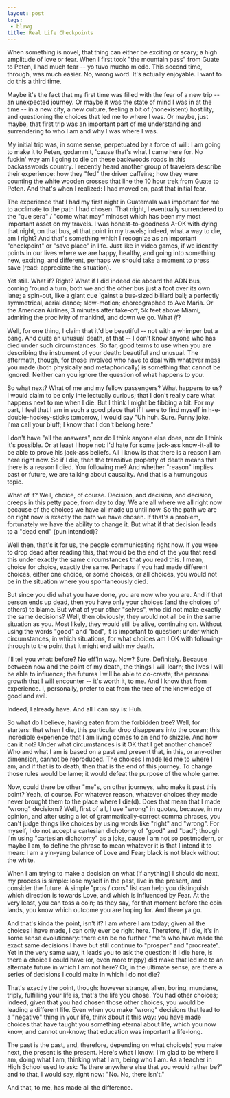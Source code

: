 ```yaml
---
layout: post
tags:
 - blawg
title: Real Life Checkpoints
---
```


When something is novel, that thing can either be exciting or scary; a high amplitude of love or fear. When I first took "the mountain pass" from Guate to Peten, I had much fear -- yo tuvo mucho miedo. This second time, through, was much easier. No, wrong word. It's actually enjoyable. I want to do this a third time.

Maybe it's the fact that my first time was filled with the fear of a new trip -- an unexpected journey. Or maybe it was the state of mind I was in at the time -- in a new city, a new culture, feeling a bit of (nonexistent) hostility, and questioning the choices that led me to where I was. Or maybe, just maybe, that first trip was an important part of me understanding and surrendering to who I am and why I was where I was.

My initial trip was, in some sense, perpetuated by a force of will: I am going to make it to Peten, godammit, 'cause that's what I came here for. No fuckin' way am I going to die on these backwoods roads in this backasswords country. I recently heard another group of travelers describe their experience: how they "fed" the driver caffeine; how they were counting the white wooden crosses that line the 10 hour trek from Guate to Peten. And that's when I realized: I had moved on, past that initial fear.

The experience that I had my first night in Guatemala was important for me to acclimate to the path I had chosen. That night, I eventually surrendered to the "que sera" / "come what may" mindset which has been my most important asset on my travels. I was honest-to-goodness A-OK with dying that night, on that bus, at that point in my travels; indeed, what a way to die, am I right? And that's something which I recognize as an important "checkpoint" or "save place" in life. Just like in video games, if we identify points in our lives where we are happy, healthy, and going into something new, exciting, and different, perhaps we should take a moment to press save (read: appreciate the situation).

Yet still. What if? Right? What if I did indeed die aboard the ADN bus, coming 'round a turn, both we and the other bus just a foot over its own lane; a spin-out, like a giant cue 'gainst a bus-sized billiard ball; a perfectly symmetrical, aerial dance; slow-motion; choreographed to Ave Maria. Or the American Airlines, 3 minutes after take-off, 5k feet above Miami, admiring the proclivity of mankind, and down we go. What *if*?

Well, for one thing, I claim that it'd be beautiful -- not with a whimper but a bang. And quite an unusual death, at that -- I don't know anyone who has died under such circumstances. So far, good terms to use when you are describing the instrument of your death: beautiful and unusual. The aftermath, though, for those involved who have to deal with whatever mess you made (both physically and metaphorically) is something that cannot be ignored. Neither can you ignore the question of what happens to *you*.

So what next? What of me and my fellow passengers? What happens to us? I would claim to be only intellectually curious; that I don't really care what happens next to me when I die. But I think I might be fibbing a bit. For my part, I feel that I am in such a good place that if I were to find myself in h-e-double-hockey-sticks tomorrow, I would say "Uh huh. Sure. Funny joke. I'ma call your bluff; I know that I don't belong here."

I don't have "all the answers", nor do I think anyone else does, nor do I think it's possible. Or at least I hope not: I'd hate for some jack-ass know-it-all to be able to prove his jack-ass beliefs. All I know is that there is a reason I am here right now. So if I die, then the transitive property of death means that there is a reason I died. You following me? And whether "reason" implies past or future, we are talking about causality. And that is a humungous topic.

What of it? Well, choice, of course. Decision, and decision, and decision, creeps in this petty pace, from day to day. We are all where we all right now because of the choices we have all made up until now. So the path we are on right now is exactly the path we have chosen. If that's a problem, fortunately we have the ability to change it. But what if that decision leads to a "dead end" (pun intended)?

Well then, that's it for us, the people communicating right now. If you were to drop dead after reading this, that would be the end of the you that read this under exactly the same circumstances that you read this. I mean, choice for choice, exactly the same. Perhaps if you had made different choices, either one choice, or some choices, or all choices, you would not be in the situation where you spontaneously died. 

But since you did what you have done, you are now who you are. And if that person ends up dead, then you have only your choices (and the choices of others) to blame. But what of your other "selves", who did not make exactly the same decisions? Well, then obviously, they would not all be in the same situation as you. Most likely, they would still be alive, continuing on. Without using the words "good" and "bad", it is important to question: under which circumstances, in which situations, for what choices am I OK with following-through to the point that it might end with my death.

I'll tell you what: before? No eff'in way. Now? Sure. Definitely. Because between now and the point of my death, the things I will learn; the lives I will be able to influence; the futures I will be able to co-create; the personal growth that I will encounter -- it's worth it, to me. And I know that from experience. I, personally, prefer to eat from the tree of the knowledge of good and evil.

Indeed, I already have. And all I can say is: Huh.

So what do I believe, having eaten from the forbidden tree? Well, for starters: that when I die, this particular drop disappears into the ocean; this incredible experience that I am living comes to an end fo shizzle. And how can it not? Under what circumstances is it OK that I get another chance? Who and what I am is based on a past and present that, in this, or any-other dimension, cannot be reproduced. The choices I made led me to where I am, and if that is to death, then that is the end of this journey. To change those rules would be lame; it would defeat the purpose of the whole game.

Now, could there be other "me"s, on other journeys, who make it past this point? Yeah, of course. For whatever reason, whatever choices they made never brought them to the place where I die(d). Does that mean that I made "wrong" decisions? Well, first of all, I use "wrong" in quotes, because, in my opinion, and after using a lot of grammatically-correct comma phrases, you can't judge things like choices by using words like "right" and "wrong". For myself, I do not accept a cartesian dichotomy of "good" and "bad"; though I'm using "cartesian dichotomy" as a joke, cause I am not so postmodern, or maybe I am, to define the phrase to mean whatever it is that I intend it to mean: I am a yin-yang balance of Love and Fear; black is not black without the white. 

When I am trying to make a decision on what (if anything) I should do next, my process is simple: lose myself in the past, live in the present, and consider the future. A simple "pros / cons" list can help you distinguish which direction is towards Love, and which is influenced by Fear. At the very least, you can toss a coin; as they say, for that moment before the coin lands, you know which outcome you are hoping for. And there ya go.

And that's kinda the point, isn't it? I am where I am today; given all the choices I have made, I can only ever be right here. Therefore, if I die, it's in some sense evolutionary: there can be no further "me"s who have made the exact same decisions I have but still continue to "prosper" and "procreate". Yet in the very same way, it leads you to ask the question: if I die here, is there a choice I could have (or, even more trippy) did make that led me to an alternate future in which I am not here? Or, in the ultimate sense, are there a series of decisions I could make in which I do not die?

That's exactly the point, though: however strange, alien, boring, mundane, triply, fulfilling your life is, that's the life you chose. You had other choices; indeed, given that you had chosen those other choices, you would be leading a different life. Even when you make "wrong" decisions that lead to a "negative" thing in your life, think about it this way: you have made choices that have taught you something eternal about life, which you now know, and cannot un-know; that education was important a life-long.

The past is the past, and, therefore, depending on what choice(s) you make next, the present is the present. Here's what I know: I'm glad to be where I am, doing what I am, thinking what I am, being who I am. As a teacher in High School used to ask: "Is there anywhere else that you would rather be?" and to that, I would say, right now: "No. No, there isn't."

And that, to me, has made all the difference.

